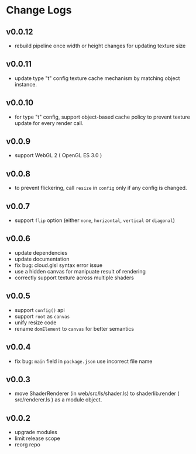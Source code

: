 # Change Logs

## v0.0.12

 - rebuild pipeline once width or height changes for updating texture size


## v0.0.11

 - update type "t" config texture cache mechanism by matching object instance.


## v0.0.10

 - for type "t" config, support object-based cache policy to prevent texture update for every render call. 


## v0.0.9

 - support WebGL 2 ( OpenGL ES 3.0 )


## v0.0.8

 - to prevent flickering, call `resize` in `config` only if any config is changed.


## v0.0.7

 - support `flip` option (either `none`, `horizontal`, `vertical` or `diagonal`)


## v0.0.6

 - update dependencies
 - update documentation
 - fix bug: cloud.glsl syntax error issue
 - use a hidden canvas for manipuate result of rendering
 - correctly support texture across multiple shaders


## v0.0.5

 - support `config()` api
 - support `root` as `canvas`
 - unify resize code
 - rename `domElement` to `canvas` for better semantics


## v0.0.4

 - fix bug: `main` field in `package.json` use incorrect file name


## v0.0.3

 - move ShaderRenderer (in web/src/ls/shader.ls) to shaderlib.render ( src/renderer.ls ) as a module object.


## v0.0.2

 - upgrade modules
 - limit release scope
 - reorg repo
